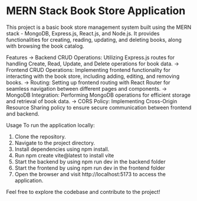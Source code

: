 # MERN Stack Book Store Application

This project is a basic book store management system built using the MERN stack - MongoDB, Express.js, React.js, and Node.js. It provides functionalities for creating, reading, updating, and deleting books, along with browsing the book catalog.

Features
-> Backend CRUD Operations: Utilizing Express.js routes for handling Create, Read, Update, and Delete operations for book data.
-> Frontend CRUD Operations: Implementing frontend functionality for interacting with the book store, including adding, editing, and removing books.
-> Routing: Setting up frontend routing with React Router for seamless navigation between different pages and components.
-> MongoDB Integration: Performing MongoDB operations for efficient storage and retrieval of book data.
-> CORS Policy: Implementing Cross-Origin Resource Sharing policy to ensure secure communication between frontend and backend.

Usage
To run the application locally:
  1) Clone the repository.
  2) Navigate to the project directory.
  3) Install dependencies using npm install.
  4) Run npm create vite@latest to install vite
  5) Start the backend by using npm run dev in the backend folder
  6) Start the frontend by using npm run dev in the frontend folder
  7) Open the browser and visit http://localhost:5173 to access the application.
   
Feel free to explore the codebase and contribute to the project!
